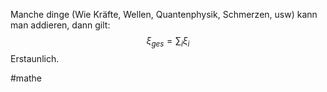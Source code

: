 Manche dinge (Wie Kräfte, Wellen, Quantenphysik, Schmerzen, usw) kann man addieren, dann gilt:
$$\xi_{ges} = \sum_i  \xi_i$$
Erstaunlich.

#mathe